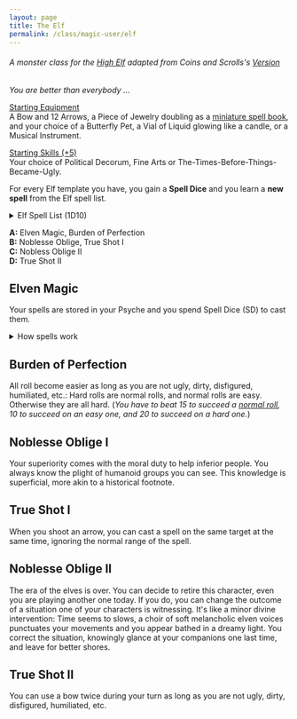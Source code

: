 ```yaml
---
layout: page
title: The Elf
permalink: /class/magic-user/elf
---
```


###### A monster class for the [High Elf](/monsters/elf-high) adapted from Coins and Scrolls's [Version](https://coinsandscrolls.blogspot.com/2017/05/osr-elves-and-elf-wizards.html)

_You are better than everybody ..._

<ins>Starting Equipment</ins><br>
A Bow and 12 Arrows, a Piece of Jewelry doubling as a [miniature spell book](https://goblinpunch.blogspot.com/2016/09/the-perfect-languages-of-elves.html), and your choice of a Butterfly Pet, a Vial of Liquid glowing like a candle, or a Musical Instrument.

<ins>Starting Skills (+5)</ins><br>
Your choice of Political Decorum, Fine Arts or The-Times-Before-Things-Became-Ugly.

For every Elf template you have, you gain a **Spell Dice** and you learn a **new spell** from the Elf spell list.

<details markdown="1">
<summary>Elf Spell List (1D10)</summary>
1. [Beautify](/2020/11/13/beautify)
1. [Doom Foretold](/2020/11/13/doom-foretold/)
1. [Druidcraft](/2020/11/13/druidcraft)
1. [Empathic Vessel](/2020/11/13/empathic-vessel)
1. [Floral Salvage](/2020/11/13/floral-salvage)
1. [Gleam](/2020/11/12/gleam/)
1. [Illusion of Youth](/2020/11/12/illusion-of-youth)
1. [Moon Lust](/2020/11/13/moon-lust/)
1. [Old Rune](/2020/11/13/old-rune)
1. [Speak with Birds](/2020/11/13/speak-with-birds)
</details>

**A:** Elven Magic, Burden of Perfection<br>
**B:** Noblesse Oblige, True Shot I<br>
**C:** Nobless Oblige II<br>
**D:** True Shot II<br>

## Elven Magic
Your spells are stored in your Psyche and you spend Spell Dice (SD) to cast them.

<details markdown="1">
<summary>How spells work</summary>
<ins>Spell Dice (SD)</ins><br>
You get 1 per Elf template. They are D6s.

Whenever you cast a spell, you choose how many SD to invest into it. The result of the spell depends on the number of [dice] and their [sum].

If a SD rolls a 1, 2 or 3, you don’t lose it. Otherwise, you lose it until you get a night of sleep. You can’t cast without SD.

Every time you roll doubles you get closer to *Catastrophe*.

<ins>Catastrophe</ins><br>
Every time you roll doubles you gain 1 *Doom Point*. Roll a D20. If you roll equal to or below your doom score, you trigger a [catastrophe](/list/spell-catastrophe). These might end your wizardly career.
</details>

## Burden of Perfection
All roll become easier as long as you are not ugly, dirty, disfigured, humiliated, etc.: Hard rolls are normal rolls, and normal rolls are easy.  Otherwise they are all hard. 
(*You have to beat 15 to succeed a [normal roll](/2020/11/09/base-rules/), 10 to succeed on an easy one, and 20 to succeed on a hard one.*)

## Noblesse Oblige I
Your superiority comes with the moral duty to help inferior people. You always know the plight of humanoid groups you can see. This knowledge is superficial, more akin to a historical footnote.

## True Shot I
When you shoot an arrow, you can cast a spell on the same target at the same time, ignoring the normal range of the spell.

## Noblesse Oblige II
The era of the elves is over. You can decide to retire this character, even you are playing another one today. If you do, you can change the outcome of a situation one of your characters is witnessing. It's like a minor divine intervention: Time seems to slows, a choir of soft melancholic elven voices punctuates your movements and you appear bathed in a dreamy light. You correct the situation, knowingly glance at your companions one last time, and leave for better shores.

## True Shot II
You can use a bow twice during your turn as long as you are not ugly, dirty, disfigured, humiliated, etc.
